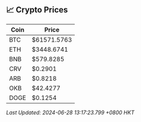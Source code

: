 ## 📈 Crypto Prices

| Coin | Price |
| ---- | ----- |
| BTC | $61571.5763 |
| ETH | $3448.6741 |
| BNB | $579.8285 |
| CRV | $0.2901 |
| ARB | $0.8218 |
| OKB | $42.4277 |
| DOGE | $0.1254 |

_Last Updated: 2024-06-28 13:17:23.799 +0800 HKT_